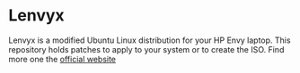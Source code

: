 Lenvyx
======

Lenvyx is a modified Ubuntu Linux distribution for your HP Envy laptop.
This repository holds patches to apply to your system or to create the ISO.
Find more one the [official website](http://lenvyx.com)
